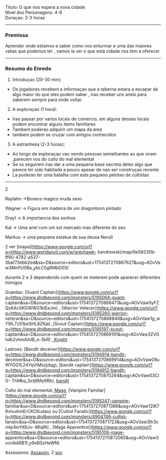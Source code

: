 Titulo: O que nos espera a nova cidade  
 Nivel dos Personagens: 4-6  
Duraçao: 2-3 horas

* * *

### Premissa

Aprender onde estamos e saber como nos enturmar e uma das maiores valias que
podemos ter , vamos la ver o que esta cidade nos tem a oferecer

* * *

### Resumo do Enredo

  1. Introduçao (20-30 min):  

  * Os jogadores recebem a informaçao que a taberna estara a escapar de algo maior do que eles podem saber , irao receber uns aneis para saberem sempre para onde voltar.

  2. A exploraçao (1 hora):

  * Irao passar por varios locais de comercio, em alguns desses locais podem encontrar alguns items familiares
  * Tambem poderao adquirir um mapa da area
  * tambem podem se cruzar com antigos conhecidos

  3. A estranhesa (2-3 horas):  

  * Ao longo da exploraçao vao vendo pessoas semelhantes ao que viram ,parecem vos do culto do mal elemental
  * Se os seguirem irao dar a uma pequena base secreta deles algo que parece ter sido habitada a pouco apesar de nao ser construçao recente
  * La poderao ter uma batalha com este pequeno pelotao de cultistas

* * *

2

Raylahn ->Boneco magico muda sexo

Wagner -> Figura em madeira de um dragonborn pintado

Drayl -> A importancia dos sonhos

Kai -> Uma anel com um sol marcado mas diferente do seu

Markus -> uma pequena estatua da sua deusa Nerull

2 ver
[mapa](https://www.google.com/url?q=https://www.worldanvil.com/w/greyhawk-
bandrewski/map/6e58230b-ff90-4782-a537-3baf73ebb2ed&sa=D&source=editors&ust=1754137270867627&usg=AOvVaw3MnfIU0Ba_ybLC5gRMbD0S)

        

durante 2 e 3 dependendo com quem se meterem pode aparecer diferentes inimigos  
  
Guardas: [Guard
Captain](https://www.google.com/url?q=https://www.dndbeyond.com/monsters/5195064-guard-
captain&sa=D&source=editors&ust=1754137270868471&usg=AOvVaw0yFZQy6AcSKGWWG1klEeJm)
, [Warrior
Veteran](https://www.google.com/url?q=https://www.dndbeyond.com/monsters/5195260-warrior-
veteran&sa=D&source=editors&ust=1754137270868849&usg=AOvVaw1g_wY9IL7z51beSHL8ZKje)
,[Scout
Captain](https://www.google.com/url?q=https://www.dndbeyond.com/monsters/5195197-scout-
captain&sa=D&source=editors&ust=1754137270869191&usg=AOvVaw3ZVGhdk2vhmAihlB_e-3kR)
,[
Knight](https://www.google.com/url?q=https://www.dndbeyond.com/monsters/4904816-knight&sa=D&source=editors&ust=1754137270869490&usg=AOvVaw3zPaikC2tnaQl00nY0Tx0F)

Ladroes: [Bandit
deceiver](https://www.google.com/url?q=https://www.dndbeyond.com/monsters/5194914-bandit-
deceiver&sa=D&source=editors&ust=1754137270869914&usg=AOvVaw09uWYGG1L24YqViMszjdqg),
[bandit
captain](https://www.google.com/url?q=https://www.dndbeyond.com/monsters/5194912-bandit-
captain&sa=D&source=editors&ust=1754137270870264&usg=AOvVaw03CiG-
ThMkq_SxIj8My6Rb),
[bandit](https://www.google.com/url?q=https://www.dndbeyond.com/monsters/5194915-bandit&sa=D&source=editors&ust=1754137270870557&usg=AOvVaw06ISfjwf_GufomggrBup-e)

Culto do mal elemental:[
Mage](https://www.google.com/url?q=https://www.dndbeyond.com/monsters/4831023-mage&sa=D&source=editors&ust=1754137270871003&usg=AOvVaw0K4UH2Sa_8kbtFh2Ub94Nb),
[Vampire
Familiar](https://www.google.com/url?q=https://www.dndbeyond.com/monsters/5195247-vampire-
familiar&sa=D&source=editors&ust=1754137270871386&usg=AOvVaw12IK79vtvuhmErCKCKudau)
ou [Cultist
Fanatic](https://www.google.com/url?q=https://www.dndbeyond.com/monsters/4904746-cultist-
fanatic&sa=D&source=editors&ust=1754137270871723&usg=AOvVaw3Ih3cmtp4nrfX6Jv-
MtqRt) , [Mage
Apprentice](https://www.google.com/url?q=https://www.dndbeyond.com/monsters/5195109-mage-
apprentice&sa=D&source=editors&ust=1754137270872065&usg=AOvVaw3ocnlk46B1f_y9eBSzHeWN)

Assassinos:
[Assassin](https://www.google.com/url?q=https://www.dndbeyond.com/monsters/5194904-assassin&sa=D&source=editors&ust=1754137270872473&usg=AOvVaw3ELKe1pByVdqd2dxbCCEXB),
2
[spy](https://www.google.com/url?q=https://www.dndbeyond.com/monsters/5195217-spy&sa=D&source=editors&ust=1754137270872793&usg=AOvVaw3PGoz8Kg1qEyTh_l4C15Hj)
























